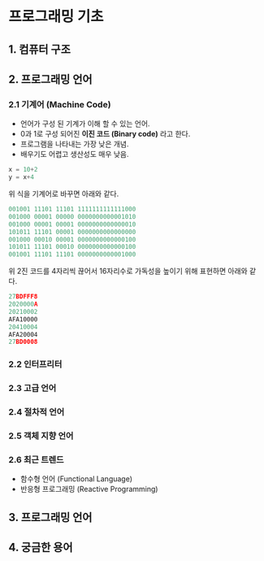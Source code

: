 #  프로그래밍 기초 

## 1. 컴퓨터 구조 

## 2. 프로그래밍 언어 

### 2.1 기계어 (Machine Code)

- 언어가 구성 된 기계가 이해 할 수 있는 언어. 
- 0과 1로 구성 되어진 **이진 코드 (Binary code)**  라고 한다.
- 프로그램을 나타내는 가장 낮은 개념. 
- 배우기도 어렵고 생산성도 매우 낮음. 

```c++
x = 10+2
y = x+4
```
위 식을 기계어로 바꾸면 아래와 같다. 

```c++
001001 11101 11101 1111111111111000
001000 00001 00000 0000000000001010
001000 00001 00001 0000000000000010
101011 11101 00001 0000000000000000
001000 00010 00001 0000000000000100
101011 11101 00010 0000000000000100
001001 11101 11101 0000000000001000
```

위 2진 코드를 4자리씩 끊어서 16자리수로 가독성을 높이기 위해 표현하면 아래와 같다. 

```c++
27BDFFF8
2020000A
20210002
AFA10000
20410004
AFA20004
27BD0008
```

### 2.2 인터프리터 

### 2.3 고급 언어 

### 2.4 절차적 언어

### 2.5 객체 지향 언어 

### 2.6 최근 트렌드 
- 함수형 언어 (Functional Language)
- 반응형 프로그래밍 (Reactive Programming)

## 3. 프로그래밍 언어 

## 4. 궁금한 용어 
